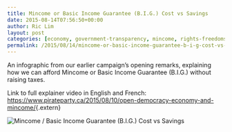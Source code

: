 ```yaml
---
title: Mincome or Basic Income Guarantee (B.I.G.) Cost vs Savings
date: 2015-08-14T07:56:50+00:00
author: Ric Lim
layout: post
categories: [economy, government-transparency, mincome, rights-freedoms]
permalink: /2015/08/14/mincome-or-basic-income-guarantee-b-i-g-cost-vs-savings/
---
```

An infographic from our earlier campaign&#8217;s opening remarks, explaining how we can afford Mincome or Basic Income Guarantee (B.I.G.) without raising taxes.

Link to full explainer video in English and French: <https://www.pirateparty.ca/2015/08/10/open-democracy-economy-and-mincome/>{.extern}

![Mincome / Basic Income Guarantee (B.I.G.) Cost vs Savings](https://www.pirateparty.ca/wp-content/uploads/2015/08/BIGcostvssavings.png)